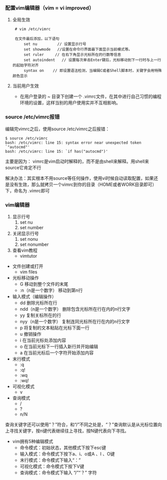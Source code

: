 ### 配置vim编辑器（vim = vi improved） ###
1. 全局生效

		# vim /etc/vimrc
		
		在文件最后添加，以下语句
			set nu         // 设置显示行号
		   	set showmode   //设置在命令行界面最下面显示当前模式等。
		   	set ruler     // 在右下角显示光标所在的行数等信息
		   	set autoindent   // 设置每次单击Enter键后，光标移动到下一行时与上一行的起始字符对齐
		   	syntax on    // 即设置语法检测，当编辑C或者Shell脚本时，关键字会用特殊颜色显示

2. 当前用户生效
	- 在用户登录的 ~ 目录下创建一个 .vimrc文件，在其中进行自己习惯的编程环境的设置，这样当别的用户使用实并不互相影响。


### source /etc/vimrc报错 ###

编辑完vimrc之后，使用source /etc/vimrc之后报错：

	$ source /etc/vimrc
	bash: /etc/vimrc: line 15: syntax error near unexpected token `"autocmd"'
	bash: /etc/vimrc: line 15: `if has("autocmd")'

主要是因为：
vimrc是vim启动时解释的，而不是由shell来解释。用shell来source它肯定不行

解决办法：其实根本不用source等任何操作，使用vi时候自动读取配置，如果还是没有生效，那么就拷贝一个vimrc到你的目录（HOME或者WORK目录即可）下，命名为 .vimrc即可 



### vim编辑器 ###
1. 显示行号
	1. set nu
	2. set number
2. 关闭显示行号
	1. set nonu
	2. set nonumber
3. 查看vim教程
	- vimtutor

- 文件创建或打开
	- vim files
- 光标移动操作	
	- G	移动到整个文件的末尾
	- :n（n是一个数字）	移动到第n行	
- 输入模式（编辑操作）	
	- dd	删除光标所在行
	- ndd（n是一个数字）	删除包含光标所在行在内的n行文字
	- yy	复制关标所在的行
	- nyy（n是一个数字）	复制连同光标所在行在内的n行文字
	- p	将复制的文本粘贴在光标下面一行
	- u	撤销操作
	- i	在当前光标处添加内容
	- o	在当前光标下一行插入新行并开始编辑
	- a	在当前光标后一个字符开始添加内容
- 末行模式
	- :q
	- :q!
	- :wq
	- :wq!
- 可视化模式
	- v
- 查询模式
	- /
	- ?
	- n/N

查询关键字还可以使用“？”符合，和“/”不同之处是，“？”查询默认是从光标位置向上寻找关键字，按n键代表继续往上寻找，按N键代表向下寻找。


- vim拥有5种编辑模式
	- 命令模式：初始状态，其他模式下按下esc键
	- 输入模式：命令模式下按下a、i、o或A  、I 、O键
	- 末行模式：命令模式下输入“：”
	- 可视化模式：命令模式下按下V键
	- 查询模式：命令模式下输入 “/”“？” 字符



　